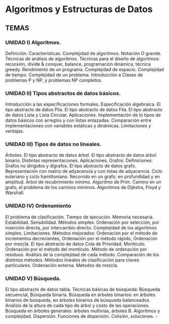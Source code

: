 # Algoritmos y Estructuras de Datos

## TEMAS

### UNIDAD I) Algoritmos.
Definición. Características. Complejidad de algoritmos. Notación O grande. Técnicas de análisis de algoritmos. Técnicas para el diseño de algoritmos: recursión, divide & conquer, balance, programación dinámica, técnica greedy. Rendimiento de un programa. Complejidad de espacio. Complejidad de tiempo. Complejidad de un problema. Introducción a Clases de problemas P y NP, y problemas NP completos.

### UNIDAD II) Tipos abstractos de datos básicos.
Introducción a las especificaciones formales. Especificación algebraica.
El tipo abstracto de datos Pila. El tipo abstracto de datos Fila. El tipo abstracto de datos Lista y Lista Circular. Aplicaciones.
Implementación de lo tipos de datos básicos con arreglos y con listas enlazadas. Comparación entre implementaciones con variables estáticas y dinámicas. Limitaciones y ventajas.

### UNIDAD III) Tipos de datos no lineales.

Árboles. El tipo abstracto de datos árbol. El tipo abstracto de datos árbol binario. Distintas representaciones. Aplicaciones.
Grafos. Definiciones. Grafos no dirigidos y dígrafos. El tipo abstracto de datos grafo. Representación con matriz de adyacencia y con listas de adyacencia. Ciclo euleriano y ciclo hamiltoniano. Recorrido en un grafo: en profundidad y en amplitud. Árbol de recubrimiento mínimo. Algoritmo de Prim. Camino en un grafo, el problema de los caminos mínimos. Algoritmos de Dijkstra, Floyd y Warshall.

### UNIDAD IV) Ordenamiento

El problema de clasificación. Tiempo de ejecución. Memoria necesaria. Estabilidad. Sensibilidad.
Métodos simples: Ordenación por selección, por inserción directa, por intercambio directo. Complejidad de los algoritmos simples. Limitaciones.
Métodos mejorados: Ordenación por el método de incrementos decrecientes, Ordenación por el método rápido, Ordenación por mezcla. El tipo abstracto de datos Cola de Prioridad. Montículo. Ordenación por el método del montículo. Método de ordenación por residuos. Análisis de la complejidad de cada método. Comparación de los distintos métodos.
Métodos lineales de clasificación para claves particulares.
Ordenación externa. Métodos de mezcla.

### UNIDAD V) Búsqueda.

El tipo abstracto de datos tabla. Técnicas básicas de búsqueda: Búsqueda secuencial, Búsqueda binaria. Búsqueda en árboles binarios: en árboles binarios de búsqueda, en árboles binarios de búsqueda balanceados. Análisis de la altura de cada tipo de árbol y costo de las operaciones. Búsqueda en árboles generales: árboles multivías, árboles B. Algoritmos y complejidad.
Dispersión. Funciones de dispersión. Colisión, soluciones. -
